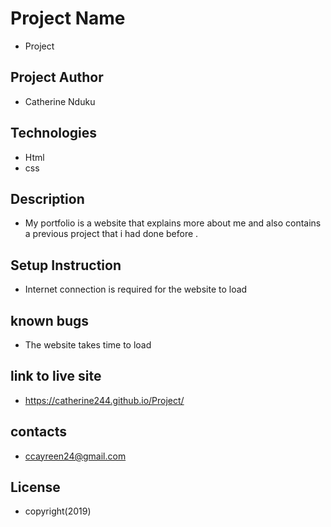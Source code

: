 # Project Name
- Project
## Project Author
 - Catherine Nduku
 ## Technologies 
 - Html
 - css
## Description
- My portfolio is a website that explains more about me and also contains  a previous project that i had done before .
## Setup Instruction
- Internet connection is required for the website to load
## known bugs
- The website takes time to load 
## link to live site
- https://catherine244.github.io/Project/
## contacts 
- ccayreen24@gmail.com
## License
- copyright(2019)